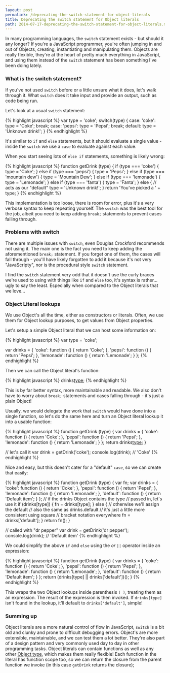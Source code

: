 ```yaml
---
layout: post
permalink: /deprecating-the-switch-statement-for-object-literals
title: Deprecating the switch statement for Object literals
path: 2014-07-17-deprecating-the-switch-statement-for-object-literals.md
---
```


In many programming languages, the `switch` statement exists - but should it any longer? If you're a JavaScript programmer, you're often jumping in and out of Objects, creating, instantiating and manipulating them. Objects are really flexible, they're at the heart of pretty much everything in JavaScript, and using them instead of the `switch` statement has been something I've been doing lately.

### What is the switch statement?
If you've not used `switch` before or a little unsure what it does, let's walk through it. What `switch` does it take input and provide an output, such as code being run.

Let's look at a usual `switch` statement:

{% highlight javascript %}
var type = 'coke';
switch(type) {
case: 'coke':
  type = 'Coke';
  break;
case: 'pepsi':
  type = 'Pepsi';
  break;
default:
  type = 'Unknown drink!';
}
{% endhighlight %}

It's similar to `if` and `else` statements, but it should evaluate a single value - inside the `switch` we use a `case` to evaluate against each value.

When you start seeing lots of `else if` statements, something is likely wrong:

{% highlight javascript %}
function getDrink (type) {
  if (type === 'coke') {
    type = 'Coke';
  } else if (type === 'pepsi') {
    type = 'Pepsi';
  } else if (type === 'mountain dew') {
    type = 'Mountain Dew';
  } else if (type === 'lemonade') {
    type = 'Lemonade';
  } else if (type === 'fanta') {
    type = 'Fanta';
  } else {
    // acts as our "default"
    type = 'Unknown drink!';
  }
  return 'You\'ve picked a ' + type;
}
{% endhighlight %}

This implementation is too loose, there is room for error, plus it's a very verbose syntax to keep repeating yourself. The `switch` was the best tool for the job, albeit you need to keep adding `break;` statements to prevent cases falling through.

### Problems with switch

There are multiple issues with `switch`, even Douglas Crockford recommends not using it. The main one is the fact you need to keep adding the aforementioned `break;` statement. If you forget one of them, the cases will fall through - you'll have likely forgotten to add it because it's not very "JavaScripty", nor is the procedural style `switch` statement.

I find the `switch` statement very odd that it doesn't use the curly braces we're used to using with things like `if` and `else` too, it's syntax is rather... ugly to say the least. Especially when compared to the Object literals that we love...

### Object Literal lookups

We use Object's all the time, either as constructors or literals. Often, we use them for Object lookup purposes, to get values from Object properties.

Let's setup a simple Object literal that we can host some information on:

{% highlight javascript %}
var type = 'coke';

var drinks = {
  'coke': function () {
    return 'Coke';
  },
  'pepsi': function () {
    return 'Pepsi';
  },
  'lemonade': function () {
    return 'Lemonade';
  }
};
{% endhighlight %}

Then we can call the Object literal's function:

{% highlight javascript %}
drinks[type]();
{% endhighlight %}

This is by far better syntax, more maintainable and readable. We also don't have to worry about `break;` statements and cases falling through - it's just a plain Object!

Usually, we would delegate the work that `switch` would have done into a single function, so let's do the same here and turn an Object literal lookup it into a usable function:

{% highlight javascript %}
function getDrink (type) {
  var drinks = {
    'coke': function () {
      return 'Coke';
    },
    'pepsi': function () {
      return 'Pepsi';
    },
    'lemonade': function () {
      return 'Lemonade';
    }
  };
  return drinks[type]();
}

// let's call it
var drink = getDrink('coke');
console.log(drink); // 'Coke'
{% endhighlight %}

Nice and easy, but this doesn't cater for a "default" `case`, so we can create that easily:

{% highlight javascript %}
function getDrink (type) {
  var fn;
  var drinks = {
    'coke': function () {
      return 'Coke';
    },
    'pepsi': function () {
      return 'Pepsi';
    },
    'lemonade': function () {
      return 'Lemonade';
    },
    'default': function () {
      return 'Default item';
    }
  };
  // if the drinks Object contains the type
  // passed in, let's use it
  if (drinks[type]) {
    fn = drinks[type];
  } else {
    // otherwise we'll assign the default
    // also the same as drinks.default
    // it's just a little more consistent using square
    // bracket notation everywhere
    fn = drinks['default'];
  }
  return fn();
}

// called with "dr pepper"
var drink = getDrink('dr pepper');
console.log(drink); // 'Default item'
{% endhighlight %}

We could simplify the above `if` and `else` using the _or_ `||` operator inside an expression:

{% highlight javascript %}
function getDrink (type) {
  var drinks = {
    'coke': function () {
      return 'Coke';
    },
    'pepsi': function () {
      return 'Pepsi';
    },
    'lemonade': function () {
      return 'Lemonade';
    },
    'default': function () {
      return 'Default item';
    }
  };
  return (drinks[type] || drinks['default'])();
}
{% endhighlight %}

This wraps the two Object lookups inside parenthesis `( )`, treating them as an expression. The result of the expression is then invoked. If `drinks[type]` isn't found in the lookup, it'll default to `drinks['default']`, simple!

### Summing up

Object literals are a more natural control of flow in JavaScript, `switch` is a bit old and clunky and prone to difficult debugging errors. Object's are more extensible, maintainable, and we can test them a lot better. They're also part of a design pattern and very commonly used day to day in other programming tasks. Object literals can contain functions as well as any other [Object type](//toddmotto.com/understanding-javascript-types-and-reliable-type-checking), which makes them really flexible! Each function in the literal has function scope too, so we can return the closure from the parent function we invoke (in this case `getDrink` returns the closure);
